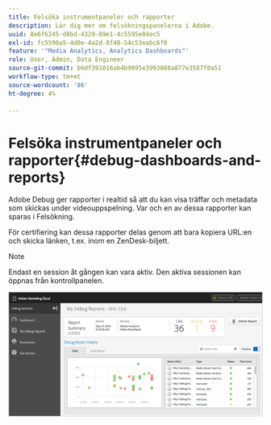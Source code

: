 ```yaml
---
title: Felsöka instrumentpaneler och rapporter
description: Lär dig mer om felsökningspanelerna i Adobe.
uuid: 8e6f6245-d8bd-4329-89e1-4c5595e04ec5
exl-id: fc5590a5-4d0e-4a2d-8f40-54c53eabc6f0
feature: '"Media Analytics, Analytics Dashboards"'
role: User, Admin, Data Engineer
source-git-commit: b6df391016ab4b9095e3993808a877e3587f0a51
workflow-type: tm+mt
source-wordcount: '86'
ht-degree: 4%

---
```


# Felsöka instrumentpaneler och rapporter{#debug-dashboards-and-reports}

Adobe Debug ger rapporter i realtid så att du kan visa träffar och metadata som skickas under videouppspelning. Var och en av dessa rapporter kan sparas i Felsökning.

För certifiering kan dessa rapporter delas genom att bara kopiera URL:en och skicka länken, t.ex. inom en ZenDesk-biljett.

>[!NOTE]
>
>Endast en session åt gången kan vara aktiv. Den aktiva sessionen kan öppnas från kontrollpanelen.

![](assets/debug-dashboard.png)
